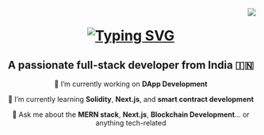 <img align="right" src="https://visitor-badge.laobi.icu/badge?page_id=PaiGoManh.PaiGoManh" />

<h1 align="center">
    <a href="https://git.io/typing-svg">
        <img src="https://readme-typing-svg.demolab.com?font=Fira+Code&size=30&duration=3000&pause=1000&color=29F6DF&background=FDFAFC1A&center=true&vCenter=true&width=435&lines=Hi+There!+%F0%9F%91%8B+;I'm+Rahul+Sajeevan+" alt="Typing SVG" />
    </a>
</h1>

<div align="center">
    <h2>A passionate full-stack developer from India 🇮🇳</h2>
    <p>🔭 I’m currently working on <strong>DApp Development</strong></p>
    <p>🌱 I’m currently learning <strong>Solidity</strong>, <strong>Next.js</strong>, and <strong>smart contract development</strong></p>
    <p>💬 Ask me about the <strong>MERN stack</strong>, <strong>Next.js</strong>, <strong>Blockchain Development</strong>... or anything tech-related</p>
</div>



